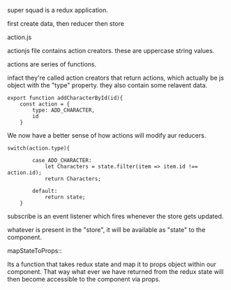 super squad is a redux application.

first create data, then reducer then store

action.js

actionjs file contains action creators. these are uppercase string values.

actions are series of functions.

infact they're called action creators that return actions, which actually be js object with the "type" property. they also contain some relavent data.

```
export function addCharacterById(id){
    const action = {
        type: ADD_CHARACTER,
        id
    }
```

We now have a better sense of how actions will modify aur reducers.

```
switch(action.type){

        case ADD_CHARACTER:
            let Characters = state.filter(item => item.id !== action.id);
            return Characters;

        default:
            return state;
    }

```
subscribe is an event listener which fires whenever the store gets updated.

whatever is present in the "store", it will be available as "state" to the component.

mapStateToProps::

Its a function that takes redux state and map it to props object within our component.
That way what ever we have returned from the redux state will then become accessible to the component via props.
